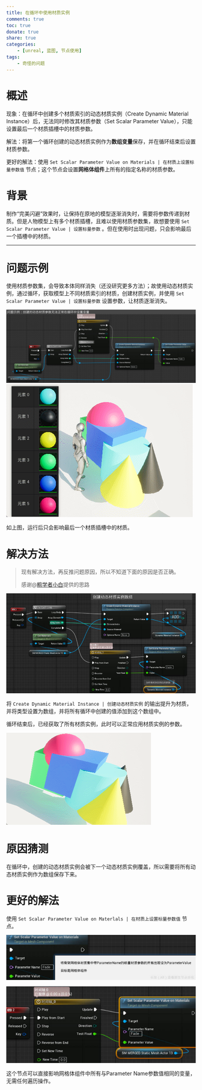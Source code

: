 ```yaml
---
title: 在循环中使用材质实例
comments: true
toc: true
donate: true
share: true
categories:
    - [unreal, 蓝图, 节点使用]
tags:
    - 奇怪的问题
---
```

# 概述

现象：在循环中创建多个材质索引的动态材质实例（Create Dynamic Material Instance）后，无法同时修改其材质参数（Set Scalar Parameter Value），只能设置最后一个材质插槽中的材质参数。

解法：将第一个循环创建的动态材质实例作为**数组变量**保存，并在循环结束后设置材质参数。

更好的解法：使用 `Set Scalar Parameter Value on Materials | 在材质上设置标量参数值` 节点；这个节点会设置**网格体组件**上所有的指定名称的材质参数。

# 背景

制作“完美闪避”效果时，让保持在原地的模型逐渐消失时，需要将参数传递到材质。但是人物模型上有多个材质插槽，且难以使用材质参数集，故想要使用 `Set Scalar Parameter Value | 设置标量参数` 。但在使用时出现问题，只会影响最后一个插槽中的材质。

---

# 问题示例

使用材质参数集，会导致本体同样消失（还没研究更多方法）；故使用动态材质实例，通过循环，获取模型上不同材质索引的材质，创建材质实例，并使用 `Set Scalar Parameter Value | 设置标量参数` 设置参数，让材质逐渐消失。

![alt text](在循环中使用材质实例/MaterialLoop_01_错误示例.jpg)
![alt text](在循环中使用材质实例/MaterialLoop_02_错误效果_只对最后一个材质生效.jpg)

如上图，运行后只会影响最后一个材质插槽中的材质。

# 解决方法

> 现有解决方法，再反推问题原因，所以不知道下面的原因是否正确。
>
> 感谢@[粗学者小白](https://space.bilibili.com/641892012)提供的思路

![alt text](在循环中使用材质实例/MaterialLoop_03_两次循环创建数组.jpg)

将 `Create Dynamic Material Instance | 创建动态材质实例` 的输出提升为材质，并将类型设置为数组，并将所有循环中创建的值添加到这个数组中。

循环结束后，已经获取了所有材质实例，此时可以正常应用材质实例的参数。

![alt text](在循环中使用材质实例/MaterialLoop_04_正确效果示例.gif)

# 原因猜测

在循环中，创建的动态材质实例会被下一个动态材质实例覆盖，所以需要将所有动态材质实例作为数组保存下来。

# 更好的解法

使用 `Set Scalar Parameter Value on Materlals | 在材质上设置标量参数值` 节点。

![alt text](在循环中使用材质实例/MaterialLoop_05_在材质上设置标量材质参数.jpg)

![alt text](在循环中使用材质实例/MaterialLoop_06_更好的方法.jpg)

这个节点可以直接影响网格体组件中所有与Parameter Name参数值相同的变量，无需任何遍历操作。
